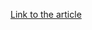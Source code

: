 [Link to the article](https://fortinet.com/blog/threat-research/ms-office-files-involved-in-emotet-trojan-campaign-pt-one)
